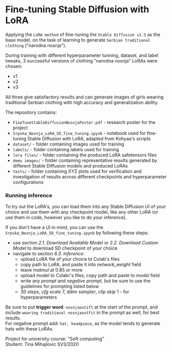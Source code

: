 # Fine-tuning Stable Diffusion with LoRA

Applying the `LoRA method` of fine-tuning the `Stable Diffusion v1.5` as the base model, on the task of learning to generate `Serbian traditional clothing` ("narodna nosnja").

During training with different hyperparameter tunning, dataset, and label tweaks, 3 successful versions of clothing "narodna nosnja" LoRAs were chosen:
- v1
- v2
- v3

All three give satisfactory results and can generate images of girls wearing traditional Serbian clothing with high accuracy and generalization ability.

The repository contains:
- `FineTuneStableDiffusionNosnjaPoster.pdf` - research poster for the project 
- `Srpska_Nosnja_LoRA_SD_fine_tuning.ipynb` - notebook used for fine-tuning Stable Diffusion with LoRA, adapted from Kohyaa's scripts
- `dataset/` - folder containing images used for training
- `labels/` - folder containing labels used for training
- `lora files/` - folder containing the produced LoRA safetensors files
- `demo images/` - folder containing representative results generated by different Stable Diffusion models and produced LoRAs
- `tests/` - folder containing XYZ plots used for verification and investigation of results across different checkpoints and hyperparameter configurations

### Running inference

To try out the LoRA's, you can load them into any Stable Diffusion UI of your choice and use them with any checkpoint model, like any other LoRA (or use them in code, however you like to do your inference).

If you don't have a UI in mind, you can use the `Srpska_Nosnja_LoRA_SD_fine_tuning.ipynb` by following these steps:
- use section *2.1. Download Available Model* or *2.2.  Download Custom Model* to download SD checkpoint of your choice
- navigate to section *6.3. Inference*:
  - upload LoRA file of your choice to Colab's files
  - copy path to LoRA, and paste it into *network_weight* field
  - leave *matmul* at 0.85 or more
  - upload model to Colabr's files, copy path and paste to *model* field
  - write any *prompt* and *negative prompt*, but be sure to use the guidelines for prompting listed below
  - 30 *steps*, *cfg scale* 7, ddim *sampler*, *clip skip* 1 - for hyperparameters

Be sure to put **trigger word**: `nosnjaoutift` at the start of the prompt, and include `wearing traditional nosnjaoutfit` in the prompt as well, for best results. \
For negative prompt add: `hat, headpiece`, as the model tends to generate hats with these LoRAs.

Project for university course: "Soft computing" \
Student: Tina Mihajlovic SV3/2020
